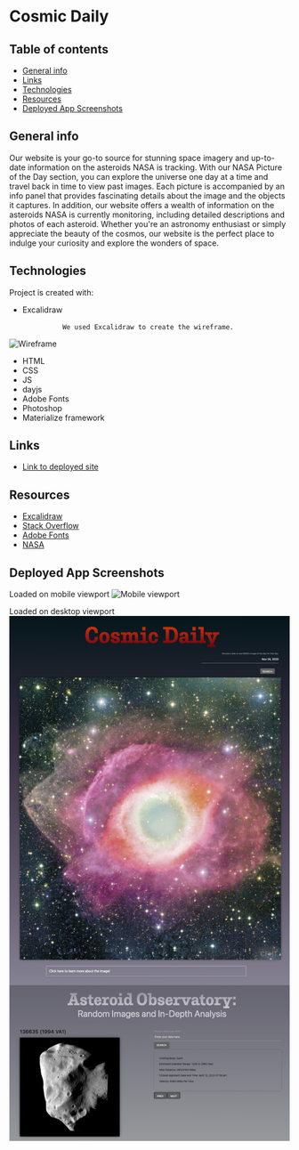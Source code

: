 # Cosmic Daily


## Table of contents
* [General info](#general-info)
* [Links](#links)
* [Technologies](#technologies)
* [Resources](#resources)
* [Deployed App Screenshots](#resources)

## General info
Our website is your go-to source for stunning space imagery and up-to-date information on the asteroids NASA is tracking. With our NASA Picture of the Day section, you can explore the universe one day at a time and travel back in time to view past images. Each picture is accompanied by an info panel that provides fascinating details about the image and the objects it captures. In addition, our website offers a wealth of information on the asteroids NASA is currently monitoring, including detailed descriptions and photos of each asteroid. Whether you're an astronomy enthusiast or simply appreciate the beauty of the cosmos, our website is the perfect place to indulge your curiosity and explore the wonders of space.

## Technologies
Project is created with:
* Excalidraw

                We used Excalidraw to create the wireframe.
![Wireframe]()

* HTML
* CSS
* JS
* dayjs
* Adobe Fonts
* Photoshop
* Materialize framework



## Links
- [Link to deployed site]()

	
## Resources
- [Excalidraw](https://excalidraw.com)
- [Stack Overflow](https://stackoverflow.com)
- [Adobe Fonts](https://fonts.adobe.com/fonts)
- [NASA](https://api.nasa.gov/)

## Deployed App Screenshots

Loaded on mobile viewport
![Mobile viewport]()

Loaded on desktop viewport
![Desktop viewport](https://github.com/Ian-Danas/Cosmic-Daily/blob/dev/assets/images/CosmicDailyScreenShot.png)

